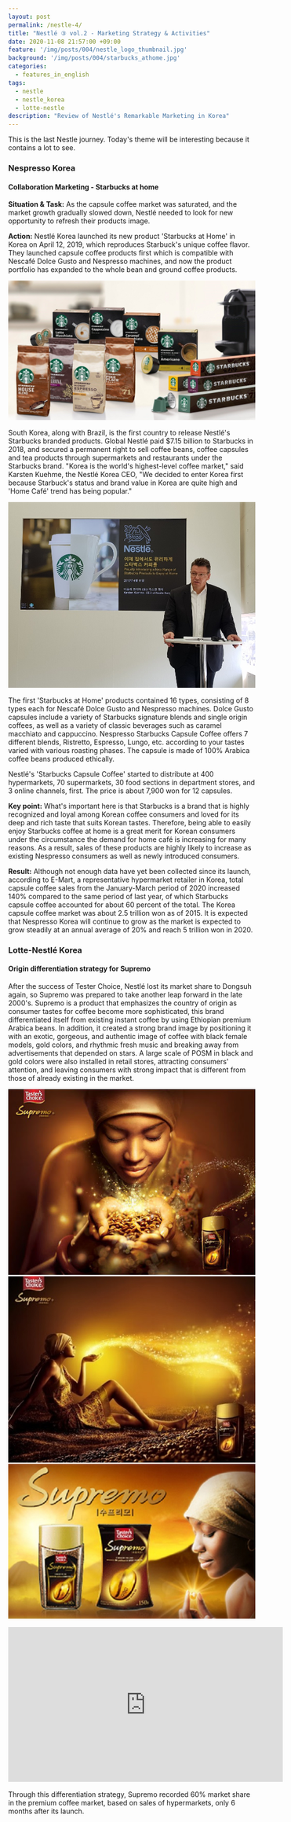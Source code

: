 ```yaml
---
layout: post
permalink: /nestle-4/
title: "Nestlé ③ vol.2 - Marketing Strategy & Activities"
date: 2020-11-08 21:57:00 +09:00
feature: '/img/posts/004/nestle_logo_thumbnail.jpg'
background: '/img/posts/004/starbucks_athome.jpg'
categories:
  - features_in_english
tags:
  - nestle
  - nestle_korea
  - lotte-nestle
description: "Review of Nestlé's Remarkable Marketing in Korea"
---
```


This is the last Nestle journey. Today's theme will be interesting because it contains a lot to see.

### Nespresso Korea

#### Collaboration Marketing - Starbucks at home
<b>Situation & Task:</b>
As the capsule coffee market was saturated, and the market growth gradually slowed down, Nestlé needed to look for new opportunity to refresh their products image.<br>

<b>Action:</b>
Nestlé Korea launched its new product 'Starbucks at Home' in Korea on April 12, 2019, which reproduces Starbuck's unique coffee flavor. They launched capsule coffee products first which is compatible with Nescafé Dolce Gusto and Nespresso machines, and now the product portfolio has expanded to the whole bean and ground coffee products.

![Starbuck_at_home](/img/posts/004/starbucks_athome.jpg)

South Korea, along with Brazil, is the first country to release Nestlé's Starbucks branded products. Global Nestlé paid $7.15 billion to Starbucks in 2018, and secured a permanent right to sell coffee beans, coffee capsules and tea products through supermarkets and restaurants under the Starbucks brand. "Korea is the world's highest-level coffee market," said Karsten Kuehme, the Nestlé Korea CEO, "We decided to enter Korea first because Starbuck's status and brand value in Korea are quite high and 'Home Café' trend has being popular."

![Karsten_Kuehme_CEO](/img/posts/004/karsten_kuehme.jpg)

The first 'Starbucks at Home' products contained 16 types, consisting of 8 types each for Nescafé Dolce Gusto and Nespresso machines. Dolce Gusto capsules include a variety of Starbucks signature blends and single origin coffees, as well as a variety of classic beverages such as caramel macchiato and cappuccino. Nespresso Starbucks Capsule Coffee offers 7 different blends, Ristretto, Espresso, Lungo, etc. according to your tastes varied with various roasting phases. The capsule is made of 100% Arabica coffee beans produced ethically.

Nestlé's 'Starbucks Capsule Coffee' started to distribute at 400 hypermarkets, 70 supermarkets, 30 food sections in department stores, and 3 online channels, first. The price is about 7,900 won for 12 capsules.

<b>Key point:</b>
What's important here is that Starbucks is a brand that is highly recognized and loyal among Korean coffee consumers and loved for its deep and rich taste that suits Korean tastes. Therefore, being able to easily enjoy Starbucks coffee at home is a great merit for Korean consumers under the circumstance the demand for home café is increasing for many reasons. As a result, sales of these products are highly likely to increase as existing Nespresso consumers as well as newly introduced consumers.

<b>Result:</b>
Although not enough data have yet been collected since its launch, according to E-Mart, a representative hypermarket retailer in Korea, total capsule coffee sales from the January-March period of 2020 increased 140% compared to the same period of last year, of which Starbucks capsule coffee accounted for about 60 percent of the total.
The Korea capsule coffee market was about 2.5 trillion won as of 2015. It is expected that Nespresso Korea will continue to grow as the market is expected to grow steadily at an annual average of 20% and reach 5 trillion won in 2020.


### Lotte-Nestlé Korea

#### Origin differentiation strategy for Supremo
After the success of Tester Choice, Nestlé lost its market share to Dongsuh  again, so Supremo was prepared to take another leap forward in the late 2000's. Supremo is a product that emphasizes the country of origin as consumer tastes for coffee become more sophisticated, this brand differentiated itself from existing instant coffee by using Ethiopian premium Arabica beans. In addition, it created a strong brand image by positioning it with an exotic, gorgeous, and authentic image of coffee with black female models, gold colors, and rhythmic fresh music and breaking away from advertisements that depended on stars. A large scale of POSM in black and gold colors were also installed in retail stores, attracting consumers' attention, and leaving consumers with strong impact that is different from those of already existing in the market.

![1st_Supremo_Key_Visual](/img/posts/004/supremo_KV-1.jpg)
![2nd_Supremo_Key_Visual](/img/posts/004/supremo_KV-2.jpg)
![3rd_Supremo_Key_Visual](/img/posts/004/supremo_KV-4.jpg)

<iframe width="560" height="315" src="https://www.youtube.com/embed/f7etaDHxRJ0" frameborder="0" allow="accelerometer; autoplay; clipboard-write; encrypted-media; gyroscope; picture-in-picture" allowfullscreen></iframe>

Through this differentiation strategy, Supremo recorded 60% market share in the premium coffee market, based on sales of hypermarkets, only 6 months after its launch.
